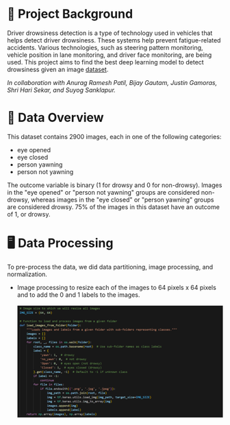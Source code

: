 # 📌 Project Background  
Driver drowsiness detection is a type of technology used in vehicles that helps detect driver drowsiness. These systems help prevent fatigue-related accidents. Various technologies, such as steering pattern monitoring, vehicle position in lane monitoring, and driver face monitoring, are being used. This project aims to find the best deep learning model to detect drowsiness given an image [dataset](https://www.kaggle.com/datasets/serenaraju/yawn-eye-dataset-new).

<i>In collaboration with Anurag Ramesh Patil, Bijay Gautam, Justin Gamoras, Shri Hari Sekar, and Suyog Sanklapur.</i>

# 🧐 Data Overview  
This dataset contains 2900 images, each in one of the following categories:  
- eye opened
- eye closed
- person yawning
- person not yawning  

The outcome variable is binary (1 for drowsy and 0 for non-drowsy). Images in the "eye opened" or "person not yawning" groups are considered non-drowsy, whereas images in the "eye closed" or "person yawning" groups are considered drowsy. 75% of the images in this dataset have an outcome of 1, or drowsy.  

# 🖥️ Data Processing  
To pre-process the data, we did data partitioning, image processing, and normalization.  
- Image processing to resize each of the images to 64 pixels x 64 pixels and to add the 0 and 1 labels to the images.  
  <br>
    <img src="Images/img-01.png" width="800">
  <br>
